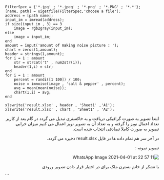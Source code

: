 <div dir = "ltr">
    
```
FilterSpec = {'*.jpg' ; '*.jpeg' ; '*.png' ; '*.PNG' ; '*.*'};
[name, path] = uigetfile(FilterSpec,'choose a file');
address = [path name];
input_im = imread(address);
if size(input_im , 3) == 3
    image = rgb2gray(input_im);
else
    image = input_im;
end
amount = input('amount of making noise picture : ');
chart = zeros(1,amount);
header = strings(1,amount);
for i = 1 : amount
    str = strcat('t' , num2str(i));
    header(1,i) = str;
end
for i = 1 : amount 
    percent = randi([1 100]) / 100;
    noise = imnoise(image , 'salt & pepper' , percent);
    avg = mean(mean(noise));
    chart(1,i) = avg;
end

xlswrite('result.xlsx' , header , 'Sheet1' ,'A1');
xlswrite('result.xlsx' , chart , 'Sheet1' , 'A2');

```
</div>



<div dir = "rtl">
  ابتدا تصویر به صورت گرافیکی دریافت و به خاکستری تبدیل می گردد
  در گام بعد از کاربر تعداد اعمال نویز را گرفته و به تعداد آن به تصویر نویز اعمال می کنیم
  میزان خرابی تصویر به صورت کاملا تصادفی انتخاب شده است.

  در آخر سر هم تمام داده ها در فایل result.xlsx ذخیره می گردد.


  تصویر نمونه :

  ![WhatsApp Image 2021-04-01 at 22 57 11](https://user-images.githubusercontent.com/80279784/113542947-99d27000-95fa-11eb-911c-7d895cdb7f5c.jpeg)

  با تشکر از خانم نسترن ملک برای در اختیار قرار دادن تصویر ورودی

</div>
```
